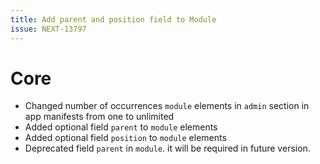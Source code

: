 ```yaml
---
title: Add parent and position field to Module
issue: NEXT-13797
---
```

# Core
* Changed number of occurrences `module` elements in `admin` section in app manifests from one to unlimited
* Added optional field `parent` to `module` elements
* Added optional field `position` to `module` elements
* Deprecated field `parent` in `module`. it will be required in future version.
